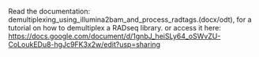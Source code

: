 Read the documentation: demultiplexing_using_illumina2bam_and_process_radtags.(docx/odt), for a tutorial on how to demultiplex a RADseq library. or access it here: https://docs.google.com/document/d/1gnbJ_heiSLy64_oSWvZU-CoLoukEDu8-hgJc9FK3x2w/edit?usp=sharing

